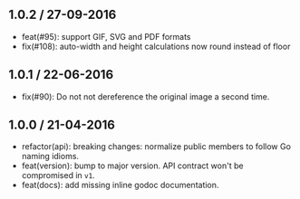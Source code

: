 ## 1.0.2 / 27-09-2016

- feat(#95): support GIF, SVG and PDF formats
- fix(#108): auto-width and height calculations now round instead of floor

## 1.0.1 / 22-06-2016

- fix(#90): Do not not dereference the original image a second time.

## 1.0.0 / 21-04-2016

- refactor(api): breaking changes: normalize public members to follow Go naming idioms.
- feat(version): bump to major version. API contract won't be compromised in `v1`.
- feat(docs): add missing inline godoc documentation.
